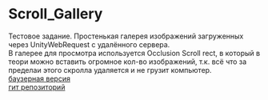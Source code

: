 # Scroll_Gallery
Тестовое задание. Простенькая галерея изображений загруженных через UnityWebRequest с удалённого сервера.<br/>
В галерее для просмотра используется Occlusion Scroll rect, в который в теори можно вставить огромное кол-во изображений, т.к. всё что за пределаи этого скролла удаляется и не грузит компьютер.<br/>
[баузерная версия](https://lichinkakote.github.io/Scroll_Gallery/)<br/>
[гит репозиторий](https://github.com/LichinkaKote/Task1_Scroll)<br/>
